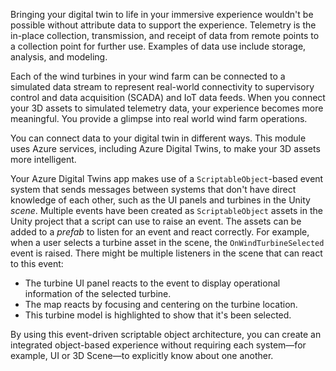 Bringing your digital twin to life in your immersive experience wouldn't be possible without attribute data to support the experience. Telemetry is the in-place collection, transmission, and receipt of data from remote points to a collection point for further use. Examples of data use include storage, analysis, and modeling.

Each of the wind turbines in your wind farm can be connected to a simulated data stream to represent real-world connectivity to supervisory control and data acquisition (SCADA) and IoT data feeds. When you connect your 3D assets to simulated telemetry data, your experience becomes more meaningful. You provide a glimpse into real world wind farm operations.

You can connect data to your digital twin in different ways. This module uses Azure services, including Azure Digital Twins, to make your 3D assets more intelligent.

Your Azure Digital Twins app makes use of a `ScriptableObject`-based event system that sends messages between systems that don't have direct knowledge of each other, such as the UI panels and turbines in the Unity *scene*. Multiple events have been created as `ScriptableObject` assets in the Unity project that a script can use to raise an event. The assets can be added to a *prefab* to listen for an event and react correctly. For example, when a user selects a turbine asset in the scene, the `OnWindTurbineSelected` event is raised. There might be multiple listeners in the scene that can react to this event:

* The turbine UI panel reacts to the event to display operational information of the selected turbine.
* The map reacts by focusing and centering on the turbine location.
* This turbine model is highlighted to show that it's been selected.

By using this event-driven scriptable object architecture, you can create an integrated object-based experience without requiring each system—for example, UI or 3D Scene—to explicitly know about one another.
